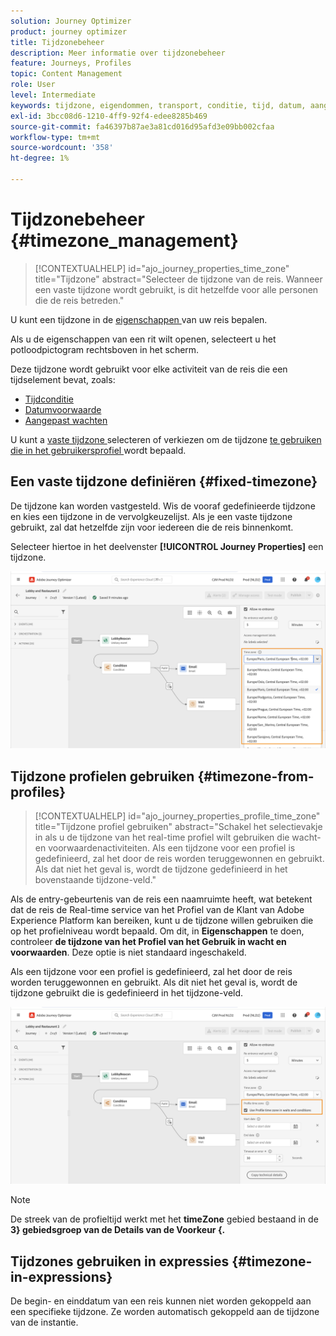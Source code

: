 ```yaml
---
solution: Journey Optimizer
product: journey optimizer
title: Tijdzonebeheer
description: Meer informatie over tijdzonebeheer
feature: Journeys, Profiles
topic: Content Management
role: User
level: Intermediate
keywords: tijdzone, eigendommen, transport, conditie, tijd, datum, aangepast
exl-id: 3bcc08d6-1210-4ff9-92f4-edee8285b469
source-git-commit: fa46397b87ae3a81cd016d95afd3e09bb002cfaa
workflow-type: tm+mt
source-wordcount: '358'
ht-degree: 1%

---
```


# Tijdzonebeheer {#timezone_management}

>[!CONTEXTUALHELP]
>id="ajo_journey_properties_time_zone"
>title="Tijdzone"
>abstract="Selecteer de tijdzone van de reis. Wanneer een vaste tijdzone wordt gebruikt, is dit hetzelfde voor alle personen die de reis betreden."


U kunt een tijdzone in de [ eigenschappen ](../building-journeys/journey-properties.md#timezone) van uw reis bepalen.

Als u de eigenschappen van een rit wilt openen, selecteert u het potloodpictogram rechtsboven in het scherm.

Deze tijdzone wordt gebruikt voor elke activiteit van de reis die een tijdselement bevat, zoals:

* [Tijdconditie](../building-journeys/condition-activity.md#time_condition)
* [Datumvoorwaarde](../building-journeys/condition-activity.md#date_condition)
* [Aangepast wachten](../building-journeys/wait-activity.md#custom)

<!--
* [Fixed date wait](../building-journeys/wait-activity.md#fixed_date)
-->

U kunt a [ vaste tijdzone ](#fixed-timezone) selecteren of verkiezen om de tijdzone [ te gebruiken die in het gebruikersprofiel ](#timezone-from-profiles) wordt bepaald.

## Een vaste tijdzone definiëren {#fixed-timezone}

De tijdzone kan worden vastgesteld. Wis de vooraf gedefinieerde tijdzone en kies een tijdzone in de vervolgkeuzelijst. Als je een vaste tijdzone gebruikt, zal dat hetzelfde zijn voor iedereen die de reis binnenkomt.

Selecteer hiertoe in het deelvenster **[!UICONTROL Journey Properties]** een tijdzone.

![](assets/journey72.png)

## Tijdzone profielen gebruiken {#timezone-from-profiles}

>[!CONTEXTUALHELP]
>id="ajo_journey_properties_profile_time_zone"
>title="Tijdzone profiel gebruiken"
>abstract="Schakel het selectievakje in als u de tijdzone van het real-time profiel wilt gebruiken die wacht- en voorwaardenactiviteiten. Als een tijdzone voor een profiel is gedefinieerd, zal het door de reis worden teruggewonnen en gebruikt. Als dat niet het geval is, wordt de tijdzone gedefinieerd in het bovenstaande tijdzone-veld."

Als de entry-gebeurtenis van de reis een naamruimte heeft, wat betekent dat de reis de Real-time service van het Profiel van de Klant van Adobe Experience Platform kan bereiken, kunt u de tijdzone willen gebruiken die op het profielniveau wordt bepaald. Om dit, in **Eigenschappen** te doen, controleer **de tijdzone van het Profiel van het Gebruik in wacht en voorwaarden**. Deze optie is niet standaard ingeschakeld.

Als een tijdzone voor een profiel is gedefinieerd, zal het door de reis worden teruggewonnen en gebruikt. Als dit niet het geval is, wordt de tijdzone gebruikt die is gedefinieerd in het tijdzone-veld.

![](assets/journey73.png)

>[!NOTE]
>
>De streek van de profieltijd werkt met het **timeZone** gebied bestaand in de **3} gebiedsgroep van de Details van de Voorkeur {.**

## Tijdzones gebruiken in expressies {#timezone-in-expressions}

De begin- en einddatum van een reis kunnen niet worden gekoppeld aan een specifieke tijdzone. Ze worden automatisch gekoppeld aan de tijdzone van de instantie.
